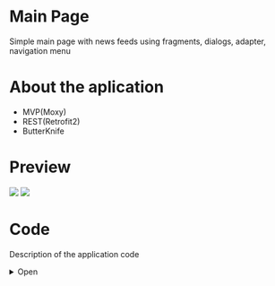 # Main Page
Simple main page with news feeds using fragments, dialogs, adapter, navigation menu

# About the aplication
 - MVP(Moxy)
 - REST(Retrofit2)
 - ButterKnife

# Preview
![](http://media.giphy.com/media/fHlMhMIIByBLImbAIv/giphy.gif) ![](http://media.giphy.com/media/1ipjUVgMqKEuWs6TuM/giphy.gif)

# Code
Description of the application code
<details><summary>Open</summary>
<p>

## Manifest
In the [`Manifest`](https://github.com/GssGuru/Login-Beginner/blob/master/app/src/main/AndroidManifest.xml) add permission on the Internet and initialize MyApp.class. Read the comments in the code

## gradle
In the [`gradle`](https://github.com/GssGuru/Login-Beginner/blob/master/app/build.gradle) add only dependencies on the Internet, ButterKnife , Moxy(MVP) and library for work with image. Read the comments in the code

## Aplication code
[`Aplication code`](https://github.com/GssGuru/Login-Beginner/tree/master/app/src/main/java/guru/gss/loginbeginner) - is the code with the mechanics of the application.
Carefully read the code comments.

To make our code more flexible we apply the MVP architectural pattern. Divide application into parts:
- model - here we will work with the business logic of the application
- ui - here we will work with the UI "View-Presenter"
- utils - here we will store our utilities
- MyApp.class - root class in the application. Used for various flexible solutions and getting the context and any place of application

пакет model. Divide package into parts:
- interactors - Here we will work with entities.
- repositories - here we work only with data. We take and place them in the database, internal storage or work with Internet requests

пакет ui. Divide package into parts:
- login
- utils
- BaseActivity.java

пакет login. Divide package into parts:
- LoginActivity.java
- LoginActivityPresenter.java
- LoginActivityView.java

## Resources code
[`Res folder.`](https://github.com/GssGuru/Login-Beginner/tree/master/app/src/main/res) Change only Application Name

</p>
</details>

